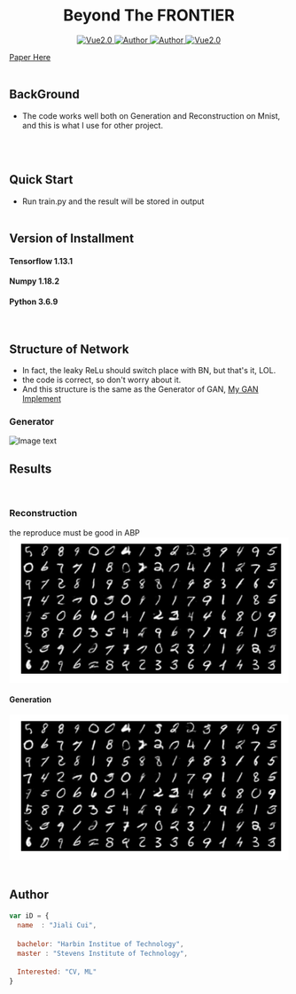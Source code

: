 

<h1 align="center">Beyond The FRONTIER</h1>

<p align="center">
    <a href="https://www.tensorflow.org/">
        <img src="https://img.shields.io/badge/Tensorflow-1.13-green" alt="Vue2.0">
    </a>
    <a href="https://github.com/CuiJiali-CV/">
        <img src="https://img.shields.io/badge/Author-JialiCui-blueviolet" alt="Author">
    </a>
    <a href="https://github.com/CuiJiali-CV/">
        <img src="https://img.shields.io/badge/Email-cuijiali961224@gmail.com-blueviolet" alt="Author">
    </a>
    <a href="https://www.stevens.edu/">
        <img src="https://img.shields.io/badge/College-SIT-green" alt="Vue2.0">
    </a>
</p>

[Paper Here](https://arxiv.org/pdf/1606.08571.pdf)
<br /><br />
## BackGround

* The code works well both on Generation and Reconstruction on Mnist, and this is what I use for other project.

<br /><br />
## Quick Start

* Run train.py and the result will be stored in output
<br /><br />
## Version of Installment
#### Tensorflow 1.13.1
#### Numpy 1.18.2
#### Python 3.6.9  
<br />

## Structure of Network  
* In fact, the leaky ReLu should switch place with BN, but that's it, LOL.
* the code is correct, so don't worry about it.
* And this structure is the same as the Generator of GAN, [My GAN Implement](https://github.com/CuiJiali-CV/GAN)

### Generator
 ![Image text](https://github.com/CuiJiali-CV/cGAN/raw/master/Generator.png)

## Results
<br />

### Reconstruction

   the reproduce must be good in ABP<br />
 ![Image text](https://github.com/CuiJiali-CV/ABP/raw/master/Reconstruction.png)

#### Generation
 ![Image text](https://github.com/CuiJiali-CV/ABP/raw/master/Reconstruction.png)
<br /><br />
## Author

```javascript
var iD = {
  name  : "Jiali Cui",
  
  bachelor: "Harbin Institue of Technology",
  master : "Stevens Institute of Technology",
  
  Interested: "CV, ML"
}
```

